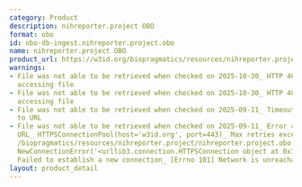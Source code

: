 ```yaml
---
category: Product
description: nihreporter.project OBO
format: obo
id: obo-db-ingest.nihreporter.project.obo
name: nihreporter.project OBO
product_url: https://w3id.org/biopragmatics/resources/nihreporter.project/nihreporter.project.obo
warnings:
- File was not able to be retrieved when checked on 2025-10-30_ HTTP 404 error when
  accessing file
- File was not able to be retrieved when checked on 2025-10-30_ HTTP 404 error when
  accessing file
- File was not able to be retrieved when checked on 2025-09-11_ Timeout connecting
  to URL
- File was not able to be retrieved when checked on 2025-09-11_ Error connecting to
  URL_ HTTPSConnectionPool(host='w3id.org', port=443)_ Max retries exceeded with url_
  /biopragmatics/resources/nihreporter.project/nihreporter.project.obo (Caused by
  NewConnectionError('<urllib3.connection.HTTPSConnection object at 0x7f28e32a9990>_
  Failed to establish a new connection_ [Errno 101] Network is unreachable'))
layout: product_detail
---
```

